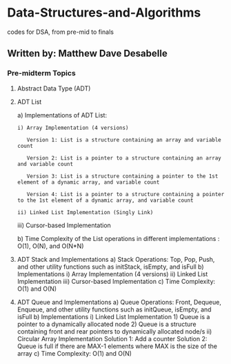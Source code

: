 # Data-Structures-and-Algorithms

codes for DSA, from pre-mid to finals

## Written by: Matthew Dave Desabelle

### Pre-midterm Topics

1)  Abstract Data Type (ADT)
2)  ADT List 
     
     a) Implementations of ADT List:
     
        i) Array Implementation (4 versions)
        
           Version 1: List is a structure containing an array and variable count
           
           Version 2: List is a pointer to a structure containing an array  and variable count
           
           Version 3: List is a structure containing a pointer to the 1st element of a dynamic array, and variable count
           
           Version 4: List is a pointer to a structure containing a pointer to the 1st element of a dynamic array, and variable count 
           
        ii) Linked List Implementation (Singly Link)
        
       iii) Cursor-based Implementation
       
      b) Time Complexity of the List operations in different implementations : O(1), O(N), and O(N*N)
3) ADT Stack and Implementations
    a) Stack Operations:  Top, Pop, Push, and other utility functions such as initStack, isEmpty, and isFull 
    b) Implementations 
        i) Array Implementation (4 versions)
       ii) Linked List Implementation
      iii) Cursor-based Implementation
    c) Time Complexity:  O(1) and O(N)
4) ADT Queue and Implementations
    a) Queue Operations: Front, Dequeue, Enqueue, and other utility functions such as initQueue, isEmpty, and isFull
    b) Implementations
        i) Linked List Implementation
           1) Queue is a pointer to a dynamically allocated node
           2) Queue is a structure containing front and rear pointers to dynamically allocated node/s
        ii) Circular Array Implementation
            Solution 1: Add a counter
            Solution 2:  Queue is full if there are MAX-1 elements 
                          where MAX is the size of the array
    c) Time Complexity:  O(1) and O(N)

